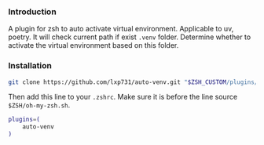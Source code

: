 ### Introduction

A plugin for zsh to auto activate virtual environment. Applicable to uv, poetry.
It will check current path if exist `.venv` folder. Determine whether to activate the virtual environment based on this folder.


### Installation
```bash
git clone https://github.com/lxp731/auto-venv.git "$ZSH_CUSTOM/plugins/auto-venv"
```
Then add this line to your `.zshrc`. Make sure it is before the line source `$ZSH/oh-my-zsh.sh`.
```bash
plugins=(
    auto-venv
)
```
